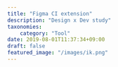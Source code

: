 ```yaml
---
title: "Figma CI extension"
description: "Design x Dev study"
taxonomies:
    category: "Tool"
date: 2019-08-01T11:37:34+09:00
draft: false
featured_image: "/images/ik.png"
---
```


